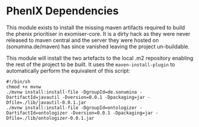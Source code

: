 PhenIX Dependencies
==

This module exists to install the missing maven artifacts required to build the phenix prioritiser in exomiser-core. It 
is a dirty hack as they were never released to maven central and the server they were hosted on (sonumina.de/maven) has
since vanished leaving the project un-buildable. 

This module will install the two artefacts to the local .m2 repository enabling the rest of the project to be built. It
uses the `maven-install-plugin` to automatically perform the equivalent of this script:

```shell
#!/bin/sh
chmod +x mvnw
./mvnw install:install-file -DgroupId=de.sonumina -DartifactId=javautil -Dversion=0.0.1 -Dpackaging=jar -Dfile=./lib/javautil-0.0.1.jar
./mvnw install:install-file -DgroupId=ontologizer -DartifactId=ontologizer -Dversion=0.0.1 -Dpackaging=jar -Dfile=./lib/ontologizer-0.0.1.jar
```